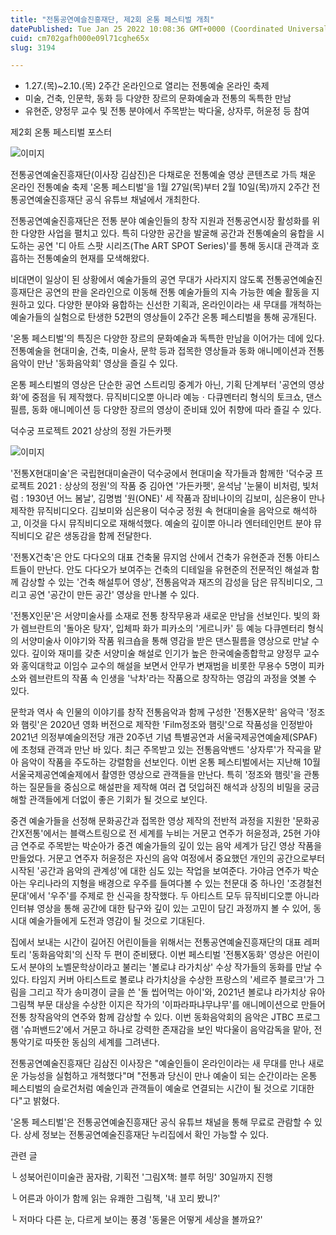 ```yaml
---
title: "전통공연예슬진흥재단, 제2회 온통 페스티벌 개최"
datePublished: Tue Jan 25 2022 10:08:36 GMT+0000 (Coordinated Universal Time)
cuid: cm702gafh000e09l71cghe65x
slug: 3194

---
```



- 1.27.(목)~2.10.(목) 2주간 온라인으로 열리는 전통예술 온라인 축제
- 미술, 건축, 인문학, 동화 등 다양한 장르의 문화예술과 전통의 독특한 만남
- 유현준, 양정무 교수 및 전통 분야에서 주목받는 박다울, 상자루, 허윤정 등 참여

제2회 온통 페스티벌 포스터

![이미지](https://cdn.hashnode.com/res/hashnode/image/upload/v1739253200236/e89a1b6a-481d-4bc9-b6a0-9e3169f4f0b9.jpeg)

전통공연예술진흥재단(이사장 김삼진)은 다채로운 전통예술 영상 콘텐츠로 가득 채운 온라인 전통예술 축제 '온통 페스티벌'을 1월 27일(목)부터 2월 10일(목)까지 2주간 전통공연예술진흥재단 공식 유튜브 채널에서 개최한다.

전통공연예술진흥재단은 전통 분야 예술인들의 창작 지원과 전통공연시장 활성화를 위한 다양한 사업을 펼치고 있다. 특히 다양한 공간을 발굴해 공간과 전통예술의 융합을 시도하는 공연 '디 아트 스팟 시리즈(The ART SPOT Series)'를 통해 동시대 관객과 호흡하는 전통예술의 현재를 모색해왔다.

비대면이 일상이 된 상황에서 예술가들의 공연 무대가 사라지지 않도록 전통공연예술진흥재단은 공연의 판을 온라인으로 이동해 전통 예술가들의 지속 가능한 예술 활동을 지원하고 있다. 다양한 분야와 융합하는 신선한 기획과, 온라인이라는 새 무대를 개척하는 예술가들의 실험으로 탄생한 52편의 영상들이 2주간 온통 페스티벌을 통해 공개된다.

'온통 페스티벌'의 특징은 다양한 장르의 문화예술과 독특한 만남을 이어가는 데에 있다. 전통예술을 현대미술, 건축, 미술사, 문학 등과 접목한 영상들과 동화 애니메이션과 전통음악이 만난 '동화음악회' 영상을 즐길 수 있다.

온통 페스티벌의 영상은 단순한 공연 스트리밍 중계가 아닌, 기획 단계부터 '공연의 영상화'에 중점을 둬 제작했다. 뮤직비디오뿐 아니라 예능ㆍ다큐멘터리 형식의 토크쇼, 댄스필름, 동화 애니메이션 등 다양한 장르의 영상이 준비돼 있어 취향에 따라 즐길 수 있다.

덕수궁 프로젝트 2021 상상의 정원 가든카펫

![이미지](https://cdn.hashnode.com/res/hashnode/image/upload/v1739253203641/7a1bab72-b077-4422-8550-0a50f1b49871.jpeg)

'전통X현대미술'은 국립현대미술관이 덕수궁에서 현대미술 작가들과 함께한 '덕수궁 프로젝트 2021 : 상상의 정원'의 작품 중 김아연 '가든카펫', 윤석남 '눈물이 비처럼, 빛처럼 : 1930년 어느 봄날', 김명범 '원(ONE)' 세 작품과 잠비나이의 김보미, 심은용이 만나 제작한 뮤직비디오다. 김보미와 심은용이 덕수궁 정원 속 현대미술을 음악으로 해석하고, 이것을 다시 뮤직비디오로 재해석했다. 예술의 깊이뿐 아니라 엔터테인먼트 분야 뮤직비디오 같은 생동감을 함께 전달한다.

'전통X건축'은 안도 다다오의 대표 건축물 뮤지엄 산에서 건축가 유현준과 전통 아티스트들이 만난다. 안도 다다오가 보여주는 건축의 디테일을 유현준의 전문적인 해설과 함께 감상할 수 있는 '건축 해설투어 영상', 전통음악과 재즈의 감성을 담은 뮤직비디오, 그리고 공연 '공간이 만든 공간' 영상을 만나볼 수 있다.

'전통X인문'은 서양미술사를 소재로 전통 창작무용과 새로운 만남을 선보인다. 빛의 화가 렘브란트의 '돌아온 탕자', 입체파 화가 피카소의 '게르니카' 등 예능 다큐멘터리 형식의 서양미술사 이야기와 작품 워크숍을 통해 영감을 받은 댄스필름을 영상으로 만날 수 있다. 깊이와 재미를 갖춘 서양미술 해설로 인기가 높은 한국예술종합학교 양정무 교수와 홍익대학교 이임수 교수의 해설을 보면서 안무가 변재범을 비롯한 무용수 5명이 피카소와 렘브란트의 작품 속 인생을 '낙차'라는 작품으로 창작하는 영감의 과정을 엿볼 수 있다.

문학과 역사 속 인물의 이야기를 창작 전통음악과 함께 구성한 '전통X문학' 음악극 '정조와 햄릿'은 2020년 영화 버전으로 제작한 'Film정조와 햄릿'으로 작품성을 인정받아 2021년 의정부예술의전당 개관 20주년 기념 특별공연과 서울국제공연예술제(SPAF)에 초청돼 관객과 만난 바 있다. 최근 주목받고 있는 전통음악밴드 '상자루'가 작곡을 맡아 음악이 작품을 주도하는 강렬함을 선보인다. 이번 온통 페스티벌에서는 지난해 10월 서울국제공연예술제에서 촬영한 영상으로 관객들을 만난다. 특히 '정조와 햄릿'을 관통하는 질문들을 중심으로 해설판을 제작해 여러 겹 덧입혀진 해석과 상징의 비밀을 궁금해할 관객들에게 더없이 좋은 기회가 될 것으로 보인다.

중견 예술가들을 선정해 문화공간과 접목한 영상 제작의 전반적 과정을 지원한 '문화공간X전통'에서는 블랙스트링으로 전 세계를 누비는 거문고 연주가 허윤정과, 25현 가야금 연주로 주목받는 박순아가 중견 예술가들의 깊이 있는 음악 세계가 담긴 영상 작품을 만들었다. 거문고 연주자 허윤정은 자신의 음악 여정에서 중요했던 개인의 공간으로부터 시작된 '공간과 음악의 관계성'에 대한 심도 있는 작업을 보여준다. 가야금 연주가 박순아는 우리나라의 지형을 배경으로 우주를 들여다볼 수 있는 천문대 중 하나인 '조경철천문대'에서 '우주'를 주제로 한 신곡을 창작했다. 두 아티스트 모두 뮤직비디오뿐 아니라 인터뷰 영상을 통해 공간에 대한 탐구와 깊이 있는 고민이 담긴 과정까지 볼 수 있어, 동시대 예술가들에게 도전과 영감이 될 것으로 기대된다.

집에서 보내는 시간이 길어진 어린이들을 위해서는 전통공연예술진흥재단의 대표 레퍼토리 '동화음악회'의 신작 두 편이 준비됐다. 이번 페스티벌 '전통X동화' 영상은 어린이도서 분야의 노벨문학상이라고 불리는 '볼로냐 라가치상' 수상 작가들의 동화를 만날 수 있다. 타임지 커버 아티스트로 볼로냐 라가치상을 수상한 프랑스의 '세르주 블로크'가 그림을 그리고 작가 송미경이 글을 쓴 '돌 씹어먹는 아이'와, 2021년 볼로냐 라가치상 유아 그림책 부문 대상을 수상한 이지은 작가의 '이파라파냐무냐무'를 애니메이션으로 만들어 전통 창작음악의 연주와 함께 감상할 수 있다. 이번 동화음악회의 음악은 JTBC 프로그램 '슈퍼밴드2'에서 거문고 하나로 강력한 존재감을 보인 박다울이 음악감독을 맡아, 전통악기로 따뜻한 동심의 세계를 그려낸다.

전통공연예술진흥재단 김삼진 이사장은 "예술인들이 온라인이라는 새 무대를 만나 새로운 가능성을 실험하고 개척했다"며 "전통과 당신이 만나 예술이 되는 순간이라는 온통 페스티벌의 슬로건처럼 예술인과 관객들이 예술로 연결되는 시간이 될 것으로 기대한다"고 밝혔다.

'온통 페스티벌'은 전통공연예술진흥재단 공식 유튜브 채널을 통해 무료로 관람할 수 있다. 상세 정보는 전통공연예술진흥재단 누리집에서 확인 가능할 수 있다.

관련 글

└ 성북어린이미술관 꿈자람, 기획전 '그림X책: 블루 허밍' 30일까지 진행

└ 어른과 아이가 함께 읽는 유쾌한 그림책, '내 꼬리 봤니?'

└ 저마다 다른 눈, 다르게 보이는 풍경 '동물은 어떻게 세상을 볼까요?'